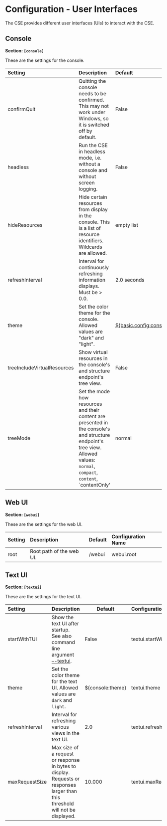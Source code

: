 # Configuration - User Interfaces

The CSE provides different user interfaces (UIs) to interact with the CSE. 

## Console

**Section: `[console]`**

These are the settings for the console.

| Setting                     | Description                                                                                                                                                                       | Default     | Configuration Name                  |
|:----------------------------|:----------------------------------------------------------------------------------------------------------------------------------------------------------------------------------|:------------|:------------------------------------|
| confirmQuit                 | Quitting the console needs to be confirmed.<br />This may not work under Windows, so it is switched off by default.                                                               | False       | console.confirmQuit                 |
| headless                    | Run the CSE in headless mode, i.e. without a console and without screen logging.                                                                                                  | False       | console.headless                    |
| hideResources               | Hide certain resources from display in the console. This is a list of resource identifiers. Wildcards are allowed.                                                                | empty list  | console.hideResources               |
| refreshInterval             | Interval for continuously refreshing information displays.<br/>Must be > 0.0.                                                                                                     | 2.0 seconds | console.refreshInterval             |
| theme                       | Set the color theme for the console.<br /> Allowed values are "dark" and "light".                                                                                                 | [${basic.config:consoleTheme}](../setup/Configuration-basic.md#basic-configuration)        | console.theme                       |
| treeIncludeVirtualResources | Show virtual resources in the console's and structure endpoint's tree view.                                                                                                       | False       | console.treeIncludeVirtualResources |
| treeMode                    | Set the mode how resources and their content are presented in the console's and structure endpoint's tree view.<br/>Allowed values: `normal`, `compact`, `content`, `contentOnly' | normal      | console.treeMode                    |


## Web UI

**Section: `[webui]`**

These are the settings for the web UI.

| Setting | Description                                 |Default | Configuration Name |
|:--------|:--------------------------------------------|:-------|:-------------------|
| root    | Root path of the web UI.                    | /webui | webui.root         |


## Text UI

**Section: `[textui]`**

These are the settings for the text UI.

| Setting         | Description                                                                                                                                       |Default | Configuration Name     |
|:----------------|:--------------------------------------------------------------------------------------------------------------------------------------------------|-|:-----------------------|
| startWithTUI    | Show the text UI after startup.<br />See also command line argument [–-textui](../setup/Running.md#command-line-arguments).                                 |False | textui.startWithTUI    |
| theme           | Set the color theme for the text UI. Allowed values are `dark` and `light`.                                 | ${console:theme} | textui.theme           |
| refreshInterval | Interval for refreshing various views in the text UI.                                                                           |2.0 | textui.refreshInterval |
| maxRequestSize  | Max size of a request or response in bytes to display. Requests or responses larger than this threshold will not be displayed.| 10.000| textui.maxRequestSize  |


